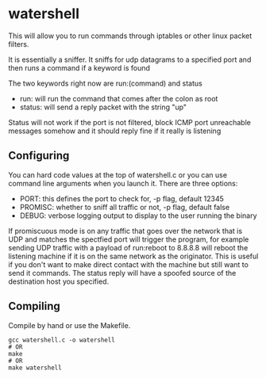 watershell
==========
This will allow you to run commands through iptables or other linux packet filters.

It is essentially a sniffer. It sniffs for udp datagrams to a specified port and then runs a command if a keyword is found

The two keywords right now are run:(command) and status
- run: will run the command that comes after the colon as root
- status: will send a reply packet with the string "up"

Status will not work if the port is not filtered, block ICMP port unreachable messages somehow and it should reply fine if it really is listening

Configuring
-----------
You can hard code values at the top of watershell.c or you can use command line arguments when you launch it. There are three options:
- PORT: this defines the port to check for, -p flag, default 12345
- PROMISC: whether to sniff all traffic or not, -p flag, default false
- DEBUG: verbose logging output to display to the user running the binary

If promiscuous mode is on any traffic that goes over the network that is UDP and matches the spectfied port will trigger the program, for example sending UDP traffic with a payload of run:reboot to 8.8.8.8 will reboot the listening machine if it is on the same network as the originator. This is useful if you don't want to make direct contact with the machine but still want to send it commands. The status reply will have a spoofed source of the destination host you specified.

Compiling
---------
Compile by hand or use the Makefile.
```
gcc watershell.c -o watershell
# OR
make
# OR
make watershell
```
